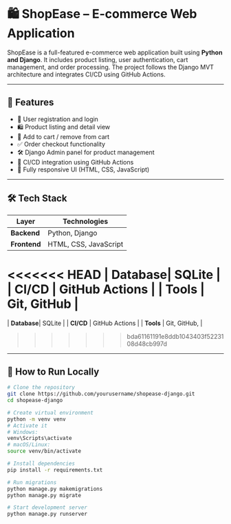 # 🛍️ ShopEase – E-commerce Web Application

ShopEase is a full-featured e-commerce web application built using **Python and Django**. It includes product listing, user authentication, cart management, and order processing. The project follows the Django MVT architecture and integrates CI/CD using GitHub Actions.

---

## 🔧 Features

- 🧾 User registration and login
- 🛍️ Product listing and detail view
- 🛒 Add to cart / remove from cart
- ✅ Order checkout functionality
- 🛠️ Django Admin panel for product management
- 🚀 CI/CD integration using GitHub Actions
- 📱 Fully responsive UI (HTML, CSS, JavaScript)

---

## 🛠 Tech Stack

| Layer       | Technologies                          |
|-------------|----------------------------------------|
| **Backend** | Python, Django                         |
| **Frontend**| HTML, CSS, JavaScript                  |
<<<<<<< HEAD
| **Database**| SQLite |
| **CI/CD**   | GitHub Actions                         |
| **Tools**   | Git, GitHub      |
=======
| **Database**| SQLite  |
| **CI/CD**   | GitHub Actions                         |
| **Tools**   | Git, GitHub,        |
>>>>>>> bda61161191e8ddb1043403f5223108d48cb997d

---

## 🚀 How to Run Locally

```bash
# Clone the repository
git clone https://github.com/yourusername/shopease-django.git
cd shopease-django

# Create virtual environment
python -m venv venv
# Activate it
# Windows:
venv\Scripts\activate
# macOS/Linux:
source venv/bin/activate

# Install dependencies
pip install -r requirements.txt

# Run migrations
python manage.py makemigrations
python manage.py migrate

# Start development server
python manage.py runserver
